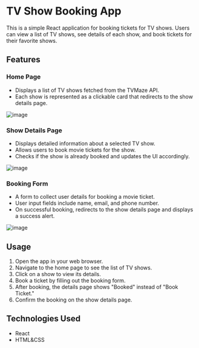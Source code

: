 # TV Show Booking App

This is a simple React application for booking tickets for TV shows. Users can view a list of TV shows, see details of each show, and book tickets for their favorite shows.

## Features

### Home Page
- Displays a list of TV shows fetched from the TVMaze API.
- Each show is represented as a clickable card that redirects to the show details page.

![image](https://github.com/parthkaul-bit/tv-shows-app/assets/127819564/59bda66b-b730-4845-84a9-80e3fc20b40e)

### Show Details Page
- Displays detailed information about a selected TV show.
- Allows users to book movie tickets for the show.
- Checks if the show is already booked and updates the UI accordingly.

![image](https://github.com/parthkaul-bit/tv-shows-app/assets/127819564/3826228c-9810-415f-9f3a-966ec477a042)

### Booking Form
- A form to collect user details for booking a movie ticket.
- User input fields include name, email, and phone number.
- On successful booking, redirects to the show details page and displays a success alert.

![image](https://github.com/parthkaul-bit/tv-shows-app/assets/127819564/6fc1b003-579c-4ffc-a5d0-6e234852e6cf)

## Usage

1. Open the app in your web browser.
2. Navigate to the home page to see the list of TV shows.
3. Click on a show to view its details.
4. Book a ticket by filling out the booking form.
5. After booking, the details page shows "Booked" instead of "Book Ticket."
6. Confirm the booking on the show details page.

## Technologies Used
- React
- HTML&CSS


